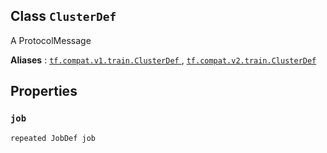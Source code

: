 

## Class  `ClusterDef` 
A ProtocolMessage

**Aliases** : [ `tf.compat.v1.train.ClusterDef` ](/api_docs/python/tf/train/ClusterDef), [ `tf.compat.v2.train.ClusterDef` ](/api_docs/python/tf/train/ClusterDef)

## Properties


###  `job` 
 `repeated JobDef job` 


